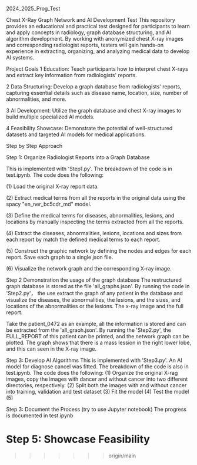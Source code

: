 2024_2025_Prog_Test


Chest X-Ray Graph Network and AI Development Test
This repository provides an educational and practical test designed for participants to learn and apply concepts in radiology, graph database structuring, and AI algorithm development. By working with anonymized chest X-ray images and corresponding radiologist reports, testers will gain hands-on experience in extracting, organizing, and analyzing medical data to develop AI systems.

Project Goals
1 Education: Teach participants how to interpret chest X-rays and extract key information from radiologists' reports.

2 Data Structuring: Develop a graph database from radiologists' reports, capturing essential details such as disease name, location, size, number of abnormalities, and more.

3 AI Development: Utilize the graph database and chest X-ray images to build multiple specialized AI models.

4 Feasibility Showcase: Demonstrate the potential of well-structured datasets and targeted AI models for medical applications.


Step by Step Approach

Step 1: Organize Radiologist Reports into a Graph Database

This is implemented with 'Step1.py'. The breakdown of the code is in test.ipynb. The code does the following:

(1) Load the original X-ray report data. 

(2) Extract medical terms from all the reports in the original data using the spacy "en_ner_bc5cdr_md" model.

(3) Define the medical terms for diseases, abnormalities, lesions, and locations by manually inspecting the terms extracted from all the reports.

(4) Extract the diseases, abnormalities, lesions, locations and sizes from each report by match the defined medical terms to each report.

(5) Construct the graphic network by defining the nodes and edges for each report. Save each graph to a single json file.

(6) Visualize the network graph and the corresponding X-ray image.



Step 2 Demonstration the usage of the graph database
The restructured graph database is stored as the file 'all_graphs.json'. By running the code in 'Step2.py'， the use extract the graph of any patient in the database and visualize the diseases, the abnormalities, the lesions, and the sizes, and locations of the abnormalities or the lesions. The x-ray image and the full report.
 
Take the patient_0472 as an example, all the information is stored and can be extracted from the 'all_graoh.json'. By running the 'Step2.py', the FULL_REPORT of this patient can be printed, and the network graph can be plotted. The graph shows that there is a mass lession in the right lower lobe, and this can seen in the X-ray image.

Step 3: Develop AI Algorithms
This is implemented with 'Step3.py'. An AI model for diagnose cancel was fitted. The breakdown of the code is also in test.ipynb. The code does the following:
(1) Organize the original X-rag images, copy the images with dancer and without cancer into two different directories, respectively. 
(2) Split both the images with and without cancer into training, validation and test dataset
(3) Fit the model
(4) Test the model
(5) 


Step 3: Document the Process (try to use Jupyter notebook)
The progress is documented in test.ipynb

Step 5: Showcase Feasibility
=======
>>>>>>> origin/main
